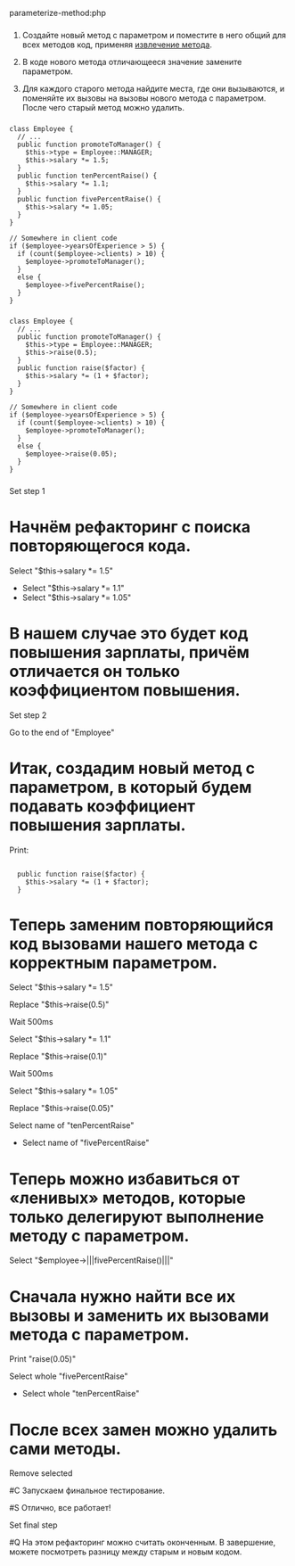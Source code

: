 parameterize-method:php

###

1. Создайте новый метод с параметром и поместите в него общий для всех методов код, применяя <a href="extract-method">извлечение метода</a>.

2. В коде нового метода отличающееся значение замените параметром.

3. Для каждого старого метода найдите места, где они вызываются, и поменяйте их вызовы на вызовы нового метода с параметром. После чего старый метод можно удалить.



###

```
class Employee {
  // ...
  public function promoteToManager() {
    $this->type = Employee::MANAGER;
    $this->salary *= 1.5;
  }
  public function tenPercentRaise() {
    $this->salary *= 1.1;
  }
  public function fivePercentRaise() {
    $this->salary *= 1.05;
  }
}

// Somewhere in client code
if ($employee->yearsOfExperience > 5) {
  if (count($employee->clients) > 10) {
    $employee->promoteToManager();
  }
  else {
    $employee->fivePercentRaise();
  }
}
```

###

```
class Employee {
  // ...
  public function promoteToManager() {
    $this->type = Employee::MANAGER;
    $this->raise(0.5);
  }
  public function raise($factor) {
    $this->salary *= (1 + $factor);
  }
}

// Somewhere in client code
if ($employee->yearsOfExperience > 5) {
  if (count($employee->clients) > 10) {
    $employee->promoteToManager();
  }
  else {
    $employee->raise(0.05);
  }
}
```

###

Set step 1

# Начнём рефакторинг с поиска повторяющегося кода.

Select "$this->salary *= 1.5"
+ Select "$this->salary *= 1.1"
+ Select "$this->salary *= 1.05"

# В нашем случае это будет код повышения зарплаты, причём отличается он только коэффициентом повышения.

Set step 2

Go to the end of "Employee"

# Итак, создадим новый метод с параметром, в который будем подавать коэффициент повышения зарплаты.

Print:
```

  public function raise($factor) {
    $this->salary *= (1 + $factor);
  }
```

# Теперь заменим повторяющийся код вызовами нашего метода с корректным параметром.

Select "$this->salary *= 1.5"

Replace "$this->raise(0.5)"

Wait 500ms

Select "$this->salary *= 1.1"

Replace "$this->raise(0.1)"

Wait 500ms

Select "$this->salary *= 1.05"

Replace "$this->raise(0.05)"

Select name of "tenPercentRaise"
+ Select name of "fivePercentRaise"

# Теперь можно избавиться от «ленивых» методов, которые только делегируют выполнение методу с параметром.

Select "$employee->|||fivePercentRaise()|||"

# Сначала нужно найти все их вызовы и заменить их вызовами метода с параметром.

Print "raise(0.05)"

Select whole "fivePercentRaise"
+ Select whole "tenPercentRaise"

# После всех замен можно удалить сами методы.

Remove selected

#C Запускаем финальное тестирование.

#S Отлично, все работает!

Set final step

#Q На этом рефакторинг можно считать оконченным. В завершение, можете посмотреть разницу между старым и новым кодом.